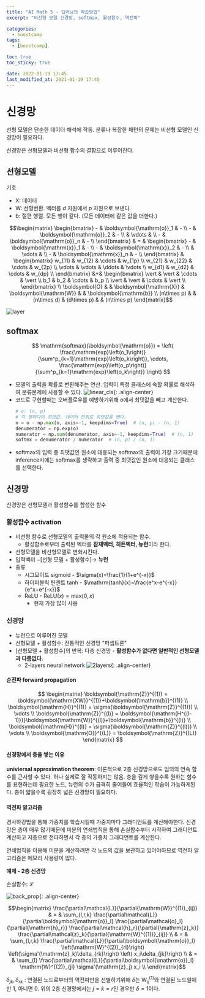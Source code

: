 ```yaml
---
title: "AI Math 5 - 딥러닝의 학습방법"
excerpt: "비선형 모델 신경망, softmax, 활성함수, 역전파"

categories:
  - boostcamp
tags:
  - [boostcamp]

toc: true
toc_sticky: true

date: 2022-01-19 17:45
last_modified_at: 2021-01-19 17:45
---
```


# 신경망

선형 모델은 단순한 데이터 해석에 작동. 분류나 복잡한 패턴의 문제는 비선형 모델인 신경망이 필요하다.

신경망은 선형모델과 비선형 함수의 결합으로 이루어진다.

## 선형모델

기호
* $\boldsymbol{\mathrm{X}}$: 데이터
* $\boldsymbol{\mathrm{W}}$: 선형변환. 벡터를 $d$ 차원에서 $p$ 차원으로 보낸다.
* $\boldsymbol{\mathrm{b}}$: 절편 행렬. 모든 행이 같다. (모든 데이터에 같은 값을 더한다.)

$$\begin{matrix}
  \begin{bmatrix}
    - & \boldsymbol{\mathrm{o}}_1 & - \\ 
    - & \boldsymbol{\mathrm{o}}_2 & - \\
    & \vdots & \\
    - & \boldsymbol{\mathrm{o}}_n & - \\
  \end{bmatrix}
  & = &
  \begin{bmatrix}
    - & \boldsymbol{\mathrm{x}}_1 & - \\ 
    - & \boldsymbol{\mathrm{x}}_2 & - \\
      & \vdots & \\
    - & \boldsymbol{\mathrm{x}}_n & - \\
  \end{bmatrix}
  &
  \begin{bmatrix}
    w_{11} & w_{12} & \cdots & w_{1p} \\
    w_{21} & w_{22} & \cdots & w_{2p} \\
    \vdots & \vdots & \ddots & \vdots \\
    w_{d1} & w_{d2} & \cdots & w_{dp} \\
  \end{bmatrix}
  &+&
  \begin{bmatrix}
    \vert & \vert & \cdots & \vert \\
    b_1 & b_2 & \cdots & b_p \\
    \vert & \vert & \cdots & \vert \\
  \end{bmatrix}
  \\
  \boldsymbol{O} & & \boldsymbol{\mathrm{X}} & \boldsymbol{\mathrm{W}} & & \boldsymbol{\mathrm{b}}
  \\
  (n\times p) & & (n\times d) & (d\times p) & & (n\times p)
\end{matrix}$$

![layer](/assets/images/post/220119/boostcamp_ai_math_5/layer_0.png)

## softmax

$$
\mathrm{softmax}(\boldsymbol{\mathrm{o}}) =
\left(
  \frac{\mathrm{exp}\left(o_1\right)}{\sum^p_{k=1}\mathrm{exp}\left(o_k\right)},
  \cdots,
  \frac{\mathrm{exp}\left(o_p\right)}{\sum^p_{k=1}\mathrm{exp}\left(o_k\right)}
\right)
$$

* 모델의 출력을 확률로 변환해주는 연산. 입력이 특정 클래스에 속할 확률로 해석하여 분류문제에 사용할 수 있다.
![linear_cls](/assets/images/post/220119/boostcamp_ai_math_5/linear_classifier.png){: .align-center}
* 코드로 구현할때는 오버플로우를 예방하기위해 $\boldsymbol{\mathrm{o}}$에서 최댓값을 빼고 계산한다.
  ```python
  # o: (n, p)
  # 각 행마다의 최댓값. 데이터 단위로 최댓값을 뺀다.
  o = o - np.max(o, axis=-1, keepdims=True)  # (n, p) - (n, 1)
  denumerator = np.exp(o)
  numerator = np.sum(denumerator, axis=-1, keepdims=True)  # (n, 1)
  softmx = denumerator / numerator  # (n, p) / (n, 1)
  ```
* softmax의 입력 중 최댓값인 원소에 대응되는 softmax의 출력이 가장 크기때문에 inference시에는 softmax를 생략하고 출력 중 최댓값인 원소에 대응되는 클래스를 선택한다.

## 신경망

신경망은 선형모델과 활성함수를 합성한 함수

### 활성함수 activation

* 비선형 함수로 선형모델의 출력물의 각 원소에 적용되는 함수.
  * 활성함수로부터 출력된 벡터를 **잠재벡터, 히든벡터, 뉴런**이라 한다.
* 선형모델을 비선형모델로 변화시킨다. 
* 입력벡터 $-$[선형 모델 + 활성함수]$\rightarrow$ **뉴런** 
* 종류
  * 시그모이드 sigmoid - $\sigma(x)=\frac{1}{1+e^{-x}}$
  * 하이퍼볼릭 탄젠트 tanh - $\mathrm{tanh}(x)=\frac{e^x-e^{-x}}{e^x+e^{-x}}$
  * ReLU - ${\mathrm{ReLU}(x)=\mathrm{max}(0, x)}$
    * 현재 가장 많이 사용

### 신경망

* 뉴런으로 이루어진 모델
* 선형모델 + 활성함수: 전통적인 신경망 "퍼셉트론"
* [선형모델 + 활성함수]의 반복: 다층 신경망 - **활성함수가 없다면 일반적인 선형모델과 다름없다.**
  * 2-layers neural network
    ![2layers](/assets/images/post/220119/boostcamp_ai_math_5/2_layers.png){: .align-center}

#### 순전파 forward propagation

$$
\begin{matrix}
  \boldsymbol{\mathrm{Z}}^{(1)} = \boldsymbol{\mathrm{XW}}^{(1)}+\boldsymbol{\mathrm{b}}^{(1)} \\
  \boldsymbol{\mathrm{H}}^{(1)} = \sigma(\boldsymbol{\mathrm{Z}}^{(1)}) \\
  \vdots \\
  \boldsymbol{\mathrm{Z}}^{(l)} = \boldsymbol{\mathrm{H^{(l-1)}}}\boldsymbol{\mathrm{W}}^{(l)}+\boldsymbol{\mathrm{b}}^{(l)} \\
  \boldsymbol{\mathrm{H}}^{(l)} = \sigma(\boldsymbol{\mathrm{Z}}^{(l)}) \\
  \vdots \\
  \boldsymbol{\mathrm{O}}^{(L)} = \boldsymbol{\mathrm{Z}}^{(L)}
\end{matrix}
$$

#### 신경망에서 층을 쌓는 이유

**univiersal approximation theorem**: 이론적으로 2층 신경망으로도 임의의 연속 함수를 근사할 수 있다. 허나 실제로 잘 작동하지는 않음. 층을 깊게 쌓을수록 원하는 함수를 표현하는데 필요한 노드, 뉴런의 수가 급격히 줄어들어 효율적인 학습이 가능하게된다. 층이 얇을수록 굉장히 넓은 신경망이 필요하다.

#### 역전파 알고리즘

경사하강법을 통해 가중치를 학습시킬때 가중치마다 그래디언트를 계산해야한다. 신경망은 층이 매우 많기때문에 미분의 연쇄법칙을 통해 손실함수부터 시작하여 그래디언트 계산하고 저층으로 전파하면서 각 층의 가중치 그래디언트를 계산한다.

연쇄법칙을 이용해 미분을 계산하려면 각 노드의 값을 보관하고 있어야하므로 역전파 알고리즘은 메모리 사용량이 많다.

**예제 - 2층 신경망**

손실함수: $\mathcal{L}$

![back_prop](/assets/images/post/220119/boostcamp_ai_math_5/backprop_.png){: .align-center}

$$\begin{matrix}
\frac{\partial\mathcal{L}}{\partial{\mathrm{W}}^{(1)}_{ij}} & = & \sum_{l,r,k}
\frac{\partial\mathcal{L}}{\partial\boldsymbol{\mathrm{o}}_l}
\frac{\partial\mathcal{o}_l}{\partial{\mathrm{h}_r}}
\frac{\partial\mathcal{h}_r}{\partial{\mathrm{z}_k}}
\frac{\partial\mathcal{z}_k}{\partial{\mathrm{W}^{(1)}}_{ij}}
\\
& = & \sum_{l,r,k}
\frac{\partial\mathcal{L}}{\partial\boldsymbol{\mathrm{o}}_l}
\left(\mathrm{W}^{(2)}_{rl}\right)
\left(\sigma'(\mathrm{z}_k)\delta_{rk}\right)
\left( x_i\delta_{jk}\right)
\\
& = & \sum_{l}
\frac{\partial\mathcal{L}}{\partial\boldsymbol{\mathrm{o}}_l}
\mathrm{W}^{(2)}_{jl}
\sigma'(\mathrm{z}_j)
x_i \\
\end{matrix}$$

$\delta_{jk},\delta_{rk}$ : 연결된 노드로부터의 역전파만을 선별하기위해 $\delta$는 $\mathrm{W}^{(1)}_{ij}$와 연결된 노드일때만 1, 아니면 0. 위의 2층 신경망에서는 $j=k=r$인 경우만 $\delta=1$이다.